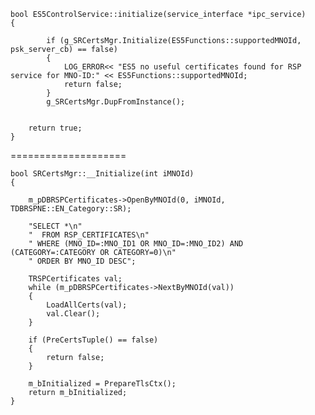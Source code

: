 

	bool ES5ControlService::initialize(service_interface *ipc_service)
	{

	        if (g_SRCertsMgr.Initialize(ES5Functions::supportedMNOId, psk_server_cb) == false)
	        {
	            LOG_ERROR<< "ES5 no useful certificates found for RSP service for MNO-ID:" << ES5Functions::supportedMNOId;
	            return false;
	        }
	        g_SRCertsMgr.DupFromInstance();

	
	    return true;
	}
	
	
	
	
	
====================

	bool SRCertsMgr::__Initialize(int iMNOId)
	{
	 
	    m_pDBRSPCertificates->OpenByMNOId(0, iMNOId, TDBRSPNE::EN_Category::SR);
	    
	    "SELECT *\n"
        "  FROM RSP_CERTIFICATES\n"
        " WHERE (MNO_ID=:MNO_ID1 OR MNO_ID=:MNO_ID2) AND (CATEGORY=:CATEGORY OR CATEGORY=0)\n"
        " ORDER BY MNO_ID DESC";
	    
	    TRSPCertificates val;
	    while (m_pDBRSPCertificates->NextByMNOId(val))
	    {
	        LoadAllCerts(val);
	        val.Clear();
	    }
	
	    if (PreCertsTuple() == false)
	    {
	        return false;
	    }
	
	    m_bInitialized = PrepareTlsCtx();
	    return m_bInitialized;
	}